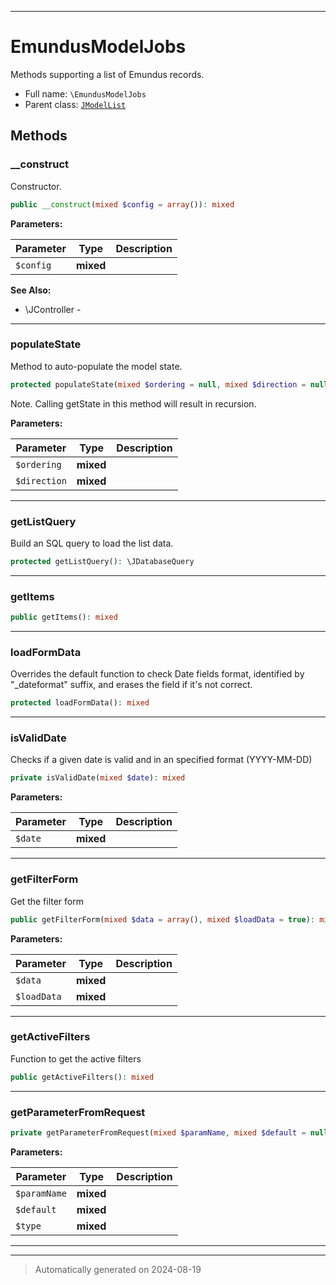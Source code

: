 ***

# EmundusModelJobs

Methods supporting a list of Emundus records.



* Full name: `\EmundusModelJobs`
* Parent class: [`JModelList`](./JModelList.md)




## Methods


### __construct

Constructor.

```php
public __construct(mixed $config = array()): mixed
```








**Parameters:**

| Parameter | Type | Description |
|-----------|------|-------------|
| `$config` | **mixed** |  |





**See Also:**

* \JController - 

***

### populateState

Method to auto-populate the model state.

```php
protected populateState(mixed $ordering = null, mixed $direction = null): mixed
```

Note. Calling getState in this method will result in recursion.






**Parameters:**

| Parameter | Type | Description |
|-----------|------|-------------|
| `$ordering` | **mixed** |  |
| `$direction` | **mixed** |  |





***

### getListQuery

Build an SQL query to load the list data.

```php
protected getListQuery(): \JDatabaseQuery
```












***

### getItems



```php
public getItems(): mixed
```












***

### loadFormData

Overrides the default function to check Date fields format, identified by
"_dateformat" suffix, and erases the field if it's not correct.

```php
protected loadFormData(): mixed
```












***

### isValidDate

Checks if a given date is valid and in an specified format (YYYY-MM-DD)

```php
private isValidDate(mixed $date): mixed
```








**Parameters:**

| Parameter | Type | Description |
|-----------|------|-------------|
| `$date` | **mixed** |  |





***

### getFilterForm

Get the filter form

```php
public getFilterForm(mixed $data = array(), mixed $loadData = true): mixed
```








**Parameters:**

| Parameter | Type | Description |
|-----------|------|-------------|
| `$data` | **mixed** |  |
| `$loadData` | **mixed** |  |





***

### getActiveFilters

Function to get the active filters

```php
public getActiveFilters(): mixed
```












***

### getParameterFromRequest



```php
private getParameterFromRequest(mixed $paramName, mixed $default = null, mixed $type = &#039;string&#039;): mixed
```








**Parameters:**

| Parameter | Type | Description |
|-----------|------|-------------|
| `$paramName` | **mixed** |  |
| `$default` | **mixed** |  |
| `$type` | **mixed** |  |





***


***
> Automatically generated on 2024-08-19
